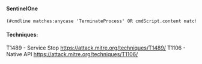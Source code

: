 #### SentinelOne
```
(#cmdline matches:anycase 'TerminateProcess' OR cmdScript.content matches:anycase 'TerminateProcess') src.process.parent.name != 'Code Helper (Plugin)' not(#cmdline contains:anycase 'ScreenConnect')
```

#### Techniques:
T1489 - Service Stop
https://attack.mitre.org/techniques/T1489/
T1106 - Native API
https://attack.mitre.org/techniques/T1106/
